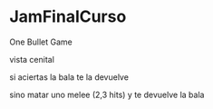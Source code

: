 # JamFinalCurso
One Bullet Game

vista cenital

si aciertas la bala te la devuelve

sino matar uno melee (2,3 hits) y te devuelve la bala

